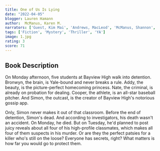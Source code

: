 ```yaml
---
title: One of Us Is Lying
date: "2022-04-05"
blogger: Lauren Hamann
author:  McManus, Karen M. 
narrators: ['Guest, Kim Mai', 'Andrews, MacLeod', 'McManus, Shannon', 'Daymond, Robbie']
tags: ['Fiction', 'Mystery', 'Thriller', 'YA']
image: 1.jpg
rating: 3
score: 71
---
```



## Book Description

On Monday afternoon, five students at Bayview High walk into detention.
Bronwyn, the brain, is Yale-bound and never breaks a rule.
Addy, the beauty, is the picture-perfect homecoming princess.
Nate, the criminal, is already on probation for dealing.
Cooper, the athlete, is an all-star baseball pitcher.
And Simon, the outcast, is the creator of Bayview High's notorious gossip app.

Only, Simon never makes it out of that classroom. Before the end of detention, Simon's dead. And according to investigators, his death wasn't an accident. On Monday, he died. But on Tuesday, he'd planned to post juicy reveals about all four of his high-profile classmates, which makes all four of them suspects in his murder. Or are they the perfect patsies for a killer who's still on the loose?
Everyone has secrets, right? What matters is how far you would go to protect them.